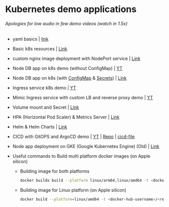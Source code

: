 # Kubernetes demo applications

###### Apologies for low audio in few demo videos (watch in 1.5x)
- yaml basics | [link](https://github.com/princebansal7/k8s-demos/tree/main/00.yaml-basics#yaml-basics)
- Basic k8s resources | [Link](https://github.com/princebansal7/k8s-demos/tree/main/01.noob-manifests)
- custom nginx image deployment with NodePort service | [Link](https://github.com/princebansal7/k8s-demos/blob/main/02.nginx-custom/manifest.yml)
- Node DB app on k8s demo (without ConfigMap) | [YT](https://youtu.be/Q7aZ8Jrl4E4?si=S0_ODgsWFMWjb7ZV)
- Node DB app on k8s (with [ConfigMap](https://github.com/princebansal7/k8s-demos/blob/main/node-configmap-k8s/ops/configmap.yml) & [Secrets](https://github.com/princebansal7/k8s-demos/blob/main/node-configmap-k8s/ops/secrets.yml)) | [Link](https://github.com/princebansal7/k8s-demos/blob/main/node-configmap-k8s/ops/deployment.yml)
- Ingress service k8s demo | [YT](https://youtu.be/vIvbZynxYDA)
- Mimic Ingress service with custom LB and reverse proxy demo | [YT](https://youtu.be/UhT6qguVWz8)
- Volume mount and Secret | [Link](https://github.com/princebansal7/k8s-demos/blob/main/node-secrets-volume-mount/deployment-volume-mount.yml)
- HPA (Horizontal Pod Scaler) & Metrics Server | [Link](https://github.com/princebansal7/k8s-demos/tree/main/hpa-cpu-intensive-demo#readme)
- Helm & Helm Charts | [Link](https://github.com/princebansal7/k8s-demos/tree/main/helm-custom-charts#readme)
- CICD with GitOPS and ArgoCD demo | [YT](https://youtu.be/1rP_r2Nizdc) | [Repo](https://github.com/princebansal7/gitops-argocd-k8s?tab=readme-ov-file#readme) | [cicd-file](https://github.com/princebansal7/npx-cicd-project/blob/main/.github/workflows/ci-cd.yaml)

- Node app deployment on GKE (Google Kubernetes Engine) (Old) | [Link](https://github.com/princebansal7/backend-docker-k8s?tab=readme-ov-file#readme)

- Useful commands to Build multi platform docker images (on Apple silicon)
  
  - Building image for both platforms
    ```bash
    docker buildx build --platform linux/arm64,linux/amd64 -t <docker-hub-username>/<repo-name>:<tag> --load .
    ```
  - Building image for Linux platform (on Apple silicon)
    ```bash
    docker build --platform=linux/amd64 -t <docker-hub-username>/<repo-name>:<tag> .
    ```
